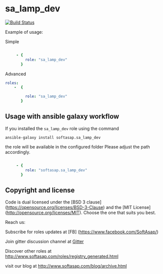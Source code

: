 sa_lamp_dev
===========

[![Build Status](https://travis-ci.com/softasap/sa_lamp_dev.svg?branch=master)](https://travis-ci.com/softasap/sa_lamp_dev)


Example of usage:

Simple

```YAML

     - {
         role: "sa_lamp_dev"
       }


```

Advanced

```YAML
roles:
    -  {

         role: "sa_lamp_dev"
       }


```



Usage with ansible galaxy workflow
----------------------------------

If you installed the `sa_lamp_dev` role using the command


`
   ansible-galaxy install softasap.sa_lamp_dev
`

the role will be available in the configured folder
Please adjust the path accordingly.

```YAML

     - {
         role: "softasap.sa_lamp_dev"
       }

```




Copyright and license
---------------------

Code is dual licensed under the [BSD 3 clause] (https://opensource.org/licenses/BSD-3-Clause) and the [MIT License] (http://opensource.org/licenses/MIT). Choose the one that suits you best.

Reach us:

Subscribe for roles updates at [FB] (https://www.facebook.com/SoftAsap/)

Join gitter discussion channel at [Gitter](https://gitter.im/softasap)

Discover other roles at  http://www.softasap.com/roles/registry_generated.html

visit our blog at http://www.softasap.com/blog/archive.html 
